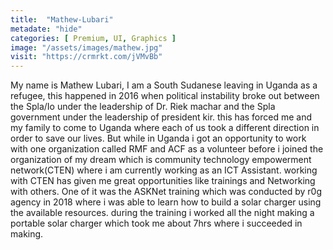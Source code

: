 ```yaml
---
title:  "Mathew-Lubari"
metadate: "hide"
categories: [ Premium, UI, Graphics ]
image: "/assets/images/mathew.jpg"
visit: "https://crmrkt.com/jVMvBb"
---
```



My name is Mathew Lubari, I am a South Sudanese leaving in Uganda as a refugee, this happened in 2016 when political instability broke out between the Spla/Io under the leadership of Dr. Riek machar and the Spla government under the leadership of president kir. this has forced me and my family to come to Uganda where each of us took a different direction in order to save our lives. But while in Uganda i got an opportunity to work with one organization called RMF and ACF as a volunteer before i joined the organization of my dream which is community technology empowerment network(CTEN) where i am currently working as an ICT Assistant. working with CTEN has given me great opportunities like trainings and Networking with others. One of it was the ASKNet training which was conducted by r0g agency in 2018 where i was able to learn how to build a solar charger using the available resources. during the training i worked all the night making a portable solar charger which took me about 7hrs where i succeeded in making.
